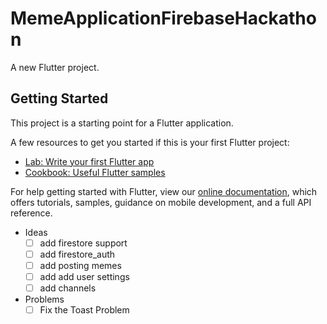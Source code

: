 # MemeApplicationFirebaseHackathon

A new Flutter project.

## Getting Started

This project is a starting point for a Flutter application.

A few resources to get you started if this is your first Flutter project:

- [Lab: Write your first Flutter app](https://flutter.dev/docs/get-started/codelab)
- [Cookbook: Useful Flutter samples](https://flutter.dev/docs/cookbook)

For help getting started with Flutter, view our
[online documentation](https://flutter.dev/docs), which offers tutorials,
samples, guidance on mobile development, and a full API reference.



- Ideas
    - [ ] add firestore support
    - [ ] add firestore_auth
    - [ ] add posting memes
    - [ ] add add user settings
    - [ ] add channels

- Problems
    - [ ] Fix the Toast Problem
